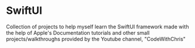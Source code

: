 # SwiftUI
Collection of projects to help myself learn the SwiftUI framework made with the help of Apple's Documentation tutorials and other small projects/walkthroughs provided by the Youtube channel, "CodeWithChris"
